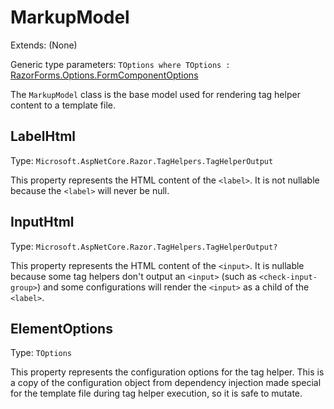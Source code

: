 ﻿# MarkupModel
Extends: (None)

Generic type parameters: `TOptions where TOptions :` [RazorForms.Options.FormComponentOptions](/docs/api/FormComponentOptions)

The `MarkupModel` class is the base model used for rendering tag helper content to a template file.

## LabelHtml
Type: `Microsoft.AspNetCore.Razor.TagHelpers.TagHelperOutput`

This property represents the HTML content of the `<label>`. It is not nullable because the `<label>` will never be null.

## InputHtml
Type: `Microsoft.AspNetCore.Razor.TagHelpers.TagHelperOutput?`

This property represents the HTML content of the `<input>`. It is nullable because some tag helpers don't output an `<input>` (such as `<check-input-group>`) and some configurations will render the `<input>` as a child of the `<label>`.

## ElementOptions
Type: `TOptions`

This property represents the configuration options for the tag helper. This is a copy of the configuration object from dependency injection made special for the template file during tag helper execution, so it is safe to mutate.